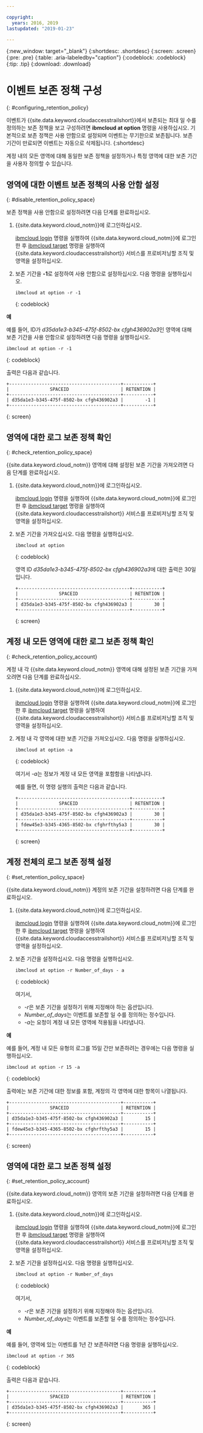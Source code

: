```yaml
---

copyright:
  years: 2016, 2019
lastupdated: "2019-01-23"

---
```


{:new_window: target="_blank"}
{:shortdesc: .shortdesc}
{:screen: .screen}
{:pre: .pre}
{:table: .aria-labeledby="caption"}
{:codeblock: .codeblock}
{:tip: .tip}
{:download: .download}


# 이벤트 보존 정책 구성
{: #configuring_retention_policy}

이벤트가 {{site.data.keyword.cloudaccesstrailshort}}에서 보존되는 최대 일 수를 정의하는 보존 정책을 보고 구성하려면 **ibmcloud at option** 명령을 사용하십시오. 기본적으로 보존 정책은 사용 안함으로 설정되며 이벤트는 무기한으로 보존됩니다. 보존 기간이 만료되면 이벤트는 자동으로 삭제됩니다. 
{:shortdesc}

계정 내의 모든 영역에 대해 동일한 보존 정책을 설정하거나 특정 영역에 대한 보존 기간을 사용자 정의할 수 있습니다. 


## 영역에 대한 이벤트 보존 정책의 사용 안함 설정
{: #disable_retention_policy_space}

보존 정책을 사용 안함으로 설정하려면 다음 단계를 완료하십시오.

1. {{site.data.keyword.cloud_notm}}에 로그인하십시오. 

    [ibmcloud login](/docs/cli/reference/ibmcloud/bx_cli.html#ibmcloud_login) 명령을 실행하여 {{site.data.keyword.cloud_notm}}에 로그인한 후 [ibmcloud target](/docs/cli/reference/ibmcloud/bx_cli.html#ibmcloud_target) 명령을 실행하여 {{site.data.keyword.cloudaccesstrailshort}} 서비스를 프로비저닝할 조직 및 영역을 설정하십시오.
	
2. 보존 기간을 **-1**로 설정하여 사용 안함으로 설정하십시오. 다음 명령을 실행하십시오.

    ```
    ibmcloud at option -r -1
    ```
    {: codeblock}
    
**예**
    
예를 들어, ID가 *d35da1e3-b345-475f-8502-bx cfgh436902a3*인 영역에 대해 보존 기간을 사용 안함으로 설정하려면 다음 명령을 실행하십시오.

```
ibmcloud at option -r -1
```
{: codeblock}

출력은 다음과 같습니다.

```
+-----------------------------------------+-----------+
|               SPACEID                   | RETENTION |
+-----------------------------------------+-----------+
| d35da1e3-b345-475f-8502-bx cfgh436902a3 |        -1 |
+-----------------------------------------+-----------+
```
{: screen} 



## 영역에 대한 로그 보존 정책 확인
{: #check_retention_policy_space}

{{site.data.keyword.cloud_notm}} 영역에 대해 설정된 보존 기간을 가져오려면 다음 단계를 완료하십시오.

1. {{site.data.keyword.cloud_notm}}에 로그인하십시오. 

    [ibmcloud login](/docs/cli/reference/ibmcloud/bx_cli.html#ibmcloud_login) 명령을 실행하여 {{site.data.keyword.cloud_notm}}에 로그인한 후 [ibmcloud target](/docs/cli/reference/ibmcloud/bx_cli.html#ibmcloud_target) 명령을 실행하여 {{site.data.keyword.cloudaccesstrailshort}} 서비스를 프로비저닝할 조직 및 영역을 설정하십시오.
	
2. 보존 기간을 가져오십시오. 다음 명령을 실행하십시오.

    ```
    ibmcloud at option
    ```
    {: codeblock}

    영역 ID *d35da1e3-b345-475f-8502-bx cfgh436902a3*에 대한 출력은 30일입니다.

    ```
    +-----------------------------------------+-----------+
    |               SPACEID                   | RETENTION |
    +-----------------------------------------+-----------+
    | d35da1e3-b345-475f-8502-bx cfgh436902a3 |        30 |
    +-----------------------------------------+-----------+
    ```
    {: screen}
    

## 계정 내 모든 영역에 대한 로그 보존 정책 확인
{: #check_retention_policy_account}

계정 내 각 {{site.data.keyword.cloud_notm}} 영역에 대해 설정된 보존 기간을 가져오려면 다음 단계를 완료하십시오.

1. {{site.data.keyword.cloud_notm}}에 로그인하십시오. 

    [ibmcloud login](/docs/cli/reference/ibmcloud/bx_cli.html#ibmcloud_login) 명령을 실행하여 {{site.data.keyword.cloud_notm}}에 로그인한 후 [ibmcloud target](/docs/cli/reference/ibmcloud/bx_cli.html#ibmcloud_target) 명령을 실행하여 {{site.data.keyword.cloudaccesstrailshort}} 서비스를 프로비저닝할 조직 및 영역을 설정하십시오.
    
2. 계정 내 각 영역에 대한 보존 기간을 가져오십시오. 다음 명령을 실행하십시오.

    ```
    ibmcloud at option -a
    ```
    {: codeblock}
	
	여기서 *-a*는 정보가 계정 내 모든 영역을 포함함을 나타냅니다.

    예를 들면, 이 명령 실행의 출력은 다음과 같습니다.

    ```
    +-----------------------------------------+-----------+
    |               SPACEID                   | RETENTION |
    +-----------------------------------------+-----------+
    | d35da1e3-b345-475f-8502-bx cfgh436902a3 |        30 |
    +-----------------------------------------+-----------+
    | fdew45e3-b345-4365-8502-bx cfghrfthy5a3 |        30 |
    +-----------------------------------------+-----------+
    ```
    {: screen}
    

## 계정 전체의 로그 보존 정책 설정
{: #set_retention_policy_space}

{{site.data.keyword.cloud_notm}} 계정의 보존 기간을 설정하려면 다음 단계를 완료하십시오.

1. {{site.data.keyword.cloud_notm}}에 로그인하십시오. 

    [ibmcloud login](/docs/cli/reference/ibmcloud/bx_cli.html#ibmcloud_login) 명령을 실행하여 {{site.data.keyword.cloud_notm}}에 로그인한 후 [ibmcloud target](/docs/cli/reference/ibmcloud/bx_cli.html#ibmcloud_target) 명령을 실행하여 {{site.data.keyword.cloudaccesstrailshort}} 서비스를 프로비저닝할 조직 및 영역을 설정하십시오.
	
2. 보존 기간을 설정하십시오. 다음 명령을 실행하십시오.

    ```
    ibmcloud at option -r Number_of_days - a
    ```
    {: codeblock}
    
    여기서, 
	* *-r*은 보존 기간을 설정하기 위해 지정해야 하는 옵션입니다.
	* *Number_of_days*는 이벤트를 보존할 일 수를 정의하는 정수입니다. 
	* *-a*는 요청이 계정 내 모든 영역에 적용됨을 나타냅니다.
    
    
**예**
    
예를 들어, 계정 내 모든 유형의 로그를 15일 간만 보존하려는 경우에는 다음 명령을 실행하십시오.

```
ibmcloud at option -r 15 -a
```
{: codeblock}

출력에는 보존 기간에 대한 정보를 포함, 계정의 각 영역에 대한 항목이 나열됩니다.

```
+-----------------------------------------+-----------+
|               SPACEID                   | RETENTION |
+-----------------------------------------+-----------+
| d35da1e3-b345-475f-8502-bx cfgh436902a3 |        15 |
+-----------------------------------------+-----------+
| fdew45e3-b345-4365-8502-bx cfghrfthy5a3 |        15 |
+-----------------------------------------+-----------+
```
{: screen}

## 영역에 대한 로그 보존 정책 설정
{: #set_retention_policy_account}

{{site.data.keyword.cloud_notm}} 영역의 보존 기간을 설정하려면 다음 단계를 완료하십시오.

1. {{site.data.keyword.cloud_notm}}에 로그인하십시오. 

    [ibmcloud login](/docs/cli/reference/ibmcloud/bx_cli.html#ibmcloud_login) 명령을 실행하여 {{site.data.keyword.cloud_notm}}에 로그인한 후 [ibmcloud target](/docs/cli/reference/ibmcloud/bx_cli.html#ibmcloud_target) 명령을 실행하여 {{site.data.keyword.cloudaccesstrailshort}} 서비스를 프로비저닝할 조직 및 영역을 설정하십시오.
    
2. 보존 기간을 설정하십시오. 다음 명령을 실행하십시오.

    ```
    ibmcloud at option -r Number_of_days
    ```
    {: codeblock}
    
    여기서, 
	* *-r*은 보존 기간을 설정하기 위해 지정해야 하는 옵션입니다.
	* *Number_of_days*는 이벤트를 보존할 일 수를 정의하는 정수입니다.
    
    
**예**
    
예를 들어, 영역에 있는 이벤트를 1년 간 보존하려면 다음 명령을 실행하십시오.

```
ibmcloud at option -r 365
```
{: codeblock}

출력은 다음과 같습니다.

```
+-----------------------------------------+-----------+
|               SPACEID                   | RETENTION |
+-----------------------------------------+-----------+
| d35da1e3-b345-475f-8502-bx cfgh436902a3 |       365 |
+-----------------------------------------+-----------+
```
{: screen}


